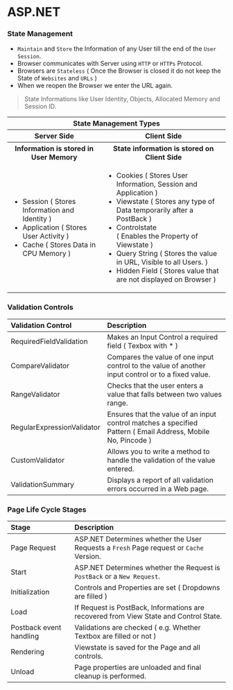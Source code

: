# ASP.NET 

### State Management
- `Maintain` and `Store` the Information of any User till the end of the `User Session`.
- Browser communicates with Server using `HTTP` or `HTTPs` Protocol.
- Browsers are `Stateless` ( Once the Browser is closed it do not keep the State of `Websites` and `URLs` )
- When we reopen the Browser we enter the URL again.

> State Informations like User Identity, Objects, Allocated Memory and Session ID.

<table>
  <tr><th colspan=2>State Management Types</th></tr>
  <tr><th>Server Side</th><th>Client Side</th></tr>
  <tr><th>Information is stored in User Memory</th><th>State information is stored on Client Side</th></tr>
  <tr>
    <td>
      <ul>
        <li>Session ( Stores Information and Identity )</li>
        <li>Application ( Stores User Activity )</li>
        <li>Cache ( Stores Data in CPU Memory )</li>
      </ul>
    </td>    
    <td>
      <ul>
        <li>Cookies ( Stores User Information, Session and Application )</li>
        <li>Viewstate ( Stores any type of Data temporarily after a PostBack )</li>
        <li>Controlstate</li> ( Enables the Property of Viewstate )
        <li>Query String ( Stores the value in URL, Visible to all Users. )</li>
        <li>Hidden Field ( Stores value that are not displayed on Browser )</li>
      </ul>
    </td>    
  </tr>
</table>

### Validation Controls
 
Validation Control |	Description
:--- | :---
RequiredFieldValidation |	Makes an Input Control a required field ( Texbox with * )
CompareValidator |	Compares the value of one input control to the value of another input control or to a fixed value.
RangeValidator |	Checks that the user enters a value that falls between two values range.
RegularExpressionValidator |	Ensures that the value of an input control matches a specified Pattern ( Email Address, Mobile No, Pincode )
CustomValidator |	Allows you to write a method to handle the validation of the value entered.
ValidationSummary |	Displays a report of all validation errors occurred in a Web page.

### Page Life Cycle Stages

Stage | Description
:--- | :---
Page Request | ASP.NET Determines whether the User Requests a `Fresh` Page request or `Cache` Version.
Start | ASP.NET Determines whether the Request is `PostBack` or a `New Request`.
Initialization | Controls and Properties are set ( Dropdowns are filled ) 
Load | If Request is PostBack, Informations are recovered from View State and Control State.
Postback event handling | Validations are checked ( e.g. Whether Textbox are filled or not )
Rendering | Viewstate is saved for the Page and all controls.
Unload |  Page properties are unloaded and final cleanup is performed.

